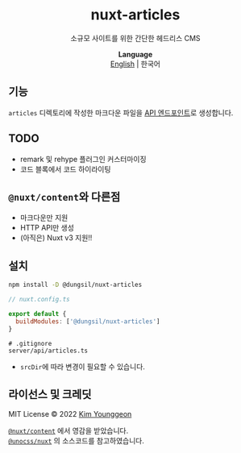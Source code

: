 <h1 align="center">nuxt-articles</h1>
<p align="center">
	소규모 사이트를 위한 간단한 헤드리스 CMS
</p>

<p align="center">
	<b>Language</b><br>
	<a href="./README.md">English</a> | 한국어
</p>


## 기능
`articles` 디렉토리에 작성한 마크다운 파일을 [API 엔드포인트][LINK_API_ROUTES]로 생성합니다.

## TODO
- remark 및 rehype 플러그인 커스터마이징
- 코드 블록에서 코드 하이라이팅

## `@nuxt/content`와 다른점
- 마크다운만 지원
- HTTP API만 생성
- (아직은) Nuxt v3 지원!!

## 설치
```bash
npm install -D @dungsil/nuxt-articles
```
```javascript
// nuxt.config.ts

export default {
  buildModules: ['@dungsil/nuxt-articles']
}
```
```gitignore
# .gitignore
server/api/articles.ts
```
 - `srcDir`에 따라 변경이 필요할 수 있습니다.

## 라이선스 및 크레딧
MIT License &copy; 2022 [Kim Younggeon](https://younggeon.kim)

[`@nuxt/content`](https://content.nuxtjs.org/) 에서 영감을 받았습니다. \
[`@unocss/nuxt`](https://github.com/antfu/unocss/tree/main/packages/nuxt) 의 소스코드를 참고하였습니다.


[LINK_API_ROUTES]: https://v3.nuxtjs.org/docs/directory-structure/server/#api-routes
